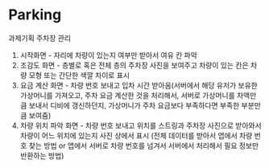 # Parking
과제기획 주차장 관리

1. 시작화면 - 자리에 차량이 있는지 여부만 받아서 여유 칸 파악
2. 조감도 화면 - 층별로 혹은 전체 층의 주차장 사진을 보여주고 차량이 있는 칸은 차량 모형 또는 간단한 색깔 차이로 표시
3. 요금 계산 화면 - 차량 번호 보내고 입차 시간 받아옴(서버에서 해당 유저가 보유한 가상머니를 가져오고, 주차 요금 계산한 것을 처리해서, 서버로 가상머니를 차액만큼 보내서 디비에 갱신하던지, 가상머니가 주차 요금보다 부족하다면 부족한 부분만큼 보여줌)
4. 차량 위치 파악 화면 - 차량 번호 보내고 위치를 스트링과 주차장 사진으로 받아와서 차량이 어느 위치에 있는지 사진 상에서 표시
(전체 데이터를 받아서 앱에서 차량 번호 찾는 방법 or 앱에서 서버로 차량 번호를 넘겨서 서버에서 처리해서 필요 정보만 반환하는 방법)
